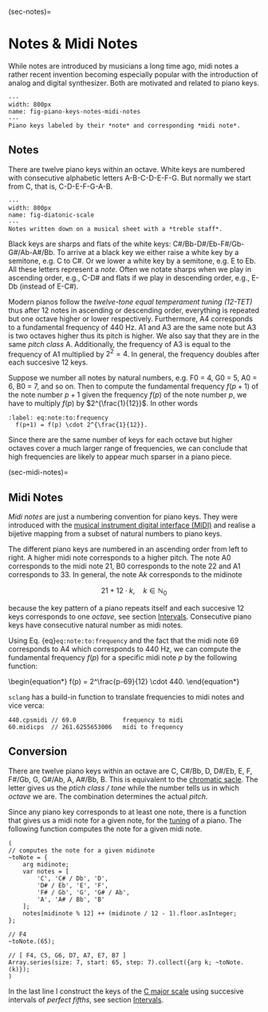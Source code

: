 (sec-notes)=
# Notes & Midi Notes

While notes are introduced by musicians a long time ago, midi notes a rather recent invention becoming especially popular with the introduction of analog and digital synthesizer.
Both are motivated and related to piano keys.

```{figure} ../../../figs/composing/piano-keys.png
---
width: 800px
name: fig-piano-keys-notes-midi-notes
---
Piano keys labeled by their *note* and corresponding *midi note*.
```

## Notes

There are twelve piano keys within an octave.
White keys are numbered with consecutive alphabetic letters A-B-C-D-E-F-G.
But normally we start from C, that is, C-D-E-F-G-A-B.

```{figure} ../../../figs/composing/diatonic-scale.png
---
width: 800px
name: fig-diatonic-scale
---
Notes written down on a musical sheet with a *treble staff*.
```

Black keys are sharps and flats of the white keys: C#/Bb-D#/Eb-F#/Gb-G#/Ab-A#/Bb.
To arrive at a black key we either raise a white key by a semitone, e.g. C to C#.
Or we lower a white key by a semitone, e.g. E to Eb.
All these letters represent a *note*.
Often we notate sharps when we play in ascending order, e.g., C-D# and flats if we play in descending order, e.g., E-Db (instead of E-C#).

Modern pianos follow the *twelve-tone equal temperament tuning (12-TET)* thus after 12 notes in ascending or descending order, everything is repeated but one octave higher or lower respectively.
Furthermore, A4 corresponds to a fundamental frequency of 440 Hz.
A1 and A3 are the same note but A3 is two octaves higher thus its pitch is higher.
We also say that they are in the same *pitch class* A.
Additionally, the frequency of A3 is equal to the frequency of A1 multiplied by $2^2 = 4$.
In general, the frequency doubles after each succesive 12 keys.

Suppose we number all notes by natural numbers, e.g. F0 = 4, G0 = 5, A0 = 6, B0 = 7,  and so on.
Then to compute the fundamental frequency $f(p+1)$ of the note number $p+1$ given the frequency $f(p)$ of the note number $p$, we have to multiply $f(p)$ by $2^{\frac{1}{12}}$.
In other words

```{math}
:label: eq:note:to:frequency
  f(p+1) = f(p) \cdot 2^{\frac{1}{12}}.
```

Since there are the same number of keys for each octave but higher octaves cover a much larger range of frequencies, we can conclude that high frequencies are likely to appear much sparser in a piano piece.

(sec-midi-notes)=
## Midi Notes

*Midi notes* are just a numbering convention for piano keys.
They were introduced with the [musical instrument digital interface (MIDI)](sec-midi) and realise a bijetive mapping from a subset of natural numbers to piano keys.

The different piano keys are numbered in an ascending order from left to right.
A higher midi note corresponds to a higher pitch.
The note A0 corresponds to the midi note 21, B0 corresponds to the note 22 and A1 corresponds to 33.
In general, the note A$k$ corresponds to the midinote

$$21 + 12 \cdot k, \quad k \in \mathbb{N}_0$$

because the key pattern of a piano repeats itself and each succesive 12 keys corresponds to one *octave*, see section [Intervals](sec-intervals).
Consecutive piano keys have consecutive natural number as midi notes.

Using Eq. {eq}`eq:note:to:frequency` and the fact that the midi note 69 corresponds to A4 which corresponds to 440 Hz, we can compute the fundamental frequency $f(p)$ for a specific midi note $p$ by the following function:

\begin{equation*}
    f(p) = 2^\frac{p-69}{12} \cdot 440.
\end{equation*}

``sclang`` has a build-in function to translate frequencies to midi notes and vice verca:

```isc
440.cpsmidi // 69.0             frequency to midi
60.midicps  // 261.6255653006   midi to frequency
```

## Conversion

There are twelve piano keys within an octave are C, C#/Bb, D, D#/Eb, E, F, F#/Gb, G, G#/Ab, A, A#/Bb, B.
This is equivalent to the [chromatic sacle](sec-chromatic-scale).
The letter gives us the *ptich class / tone* while the number tells us in which *octave* we are.
The combination determines the actual *pitch*.

Since any piano key corresponds to at least one note, there is a function that gives us a midi note for a given note, for the [tuning](sec-tuning) of a piano.
The following function computes the note for a given midi note.

```isc
(
// computes the note for a given midinote
~toNote = {
    arg midinote;
    var notes = [
        'C', 'C# / Db', 'D', 
        'D# / Eb', 'E', 'F', 
        'F# / Gb', 'G', 'G# / Ab',
        'A', 'A# / Bb', 'B'
    ];
    notes[midinote % 12] ++ (midinote / 12 - 1).floor.asInteger;
};

// F4
~toNote.(65); 

// [ F4, C5, G6, D7, A7, E7, B7 ]
Array.series(size: 7, start: 65, step: 7).collect({arg k; ~toNote.(k)});
)
```

In the last line I construct the keys of the [C major scale](sec-diatonic-scale) using succesive intervals of *perfect fifths*, see section [Intervals](sec-intervals). 

